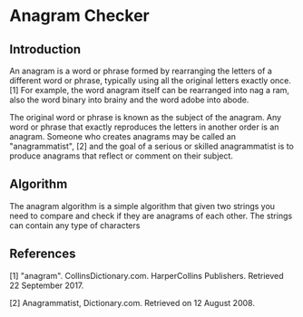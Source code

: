 # Anagram Checker

## Introduction

An anagram is a word or phrase formed by rearranging the letters of a different word or phrase, typically using all the original letters exactly once. [1] For example, the word anagram itself can be rearranged into nag a ram, also the word binary into brainy and the word adobe into abode.

The original word or phrase is known as the subject of the anagram. Any word or phrase that exactly reproduces the letters in another order is an anagram. Someone who creates anagrams may be called an "anagrammatist", [2] and the goal of a serious or skilled anagrammatist is to produce anagrams that reflect or comment on their subject.

## Algorithm

The anagram algorithm is a simple algorithm that given two strings you need to compare and check if they are anagrams of each other. The strings can contain any type of characters

## References

 [1] "anagram". CollinsDictionary.com. HarperCollins Publishers. Retrieved 22 September 2017.
 
 [2] Anagrammatist, Dictionary.com. Retrieved on 12 August 2008.
